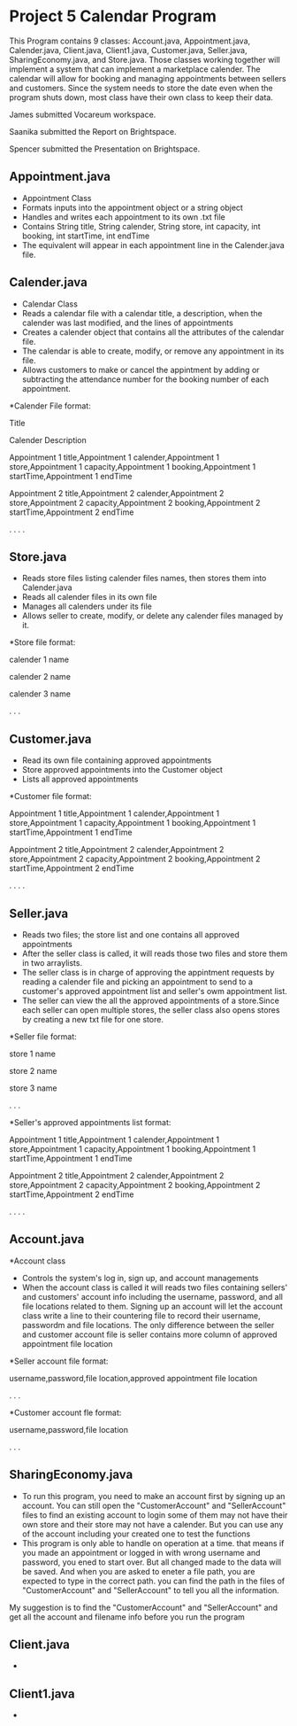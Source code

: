 # Project 5 Calendar Program
This Program contains 9 classes: Account.java, Appointment.java, Calender.java, Client.java, Client1.java, Customer.java, Seller.java, SharingEconomy.java, and Store.java. Those classes working together will implement a system that can implement a marketplace calender. The calendar will allow for booking and managing appointments between sellers and customers. Since the system needs to store the date even when the program shuts down, most class have their own class to keep their data. 

James submitted Vocareum workspace.

Saanika submitted the Report on Brightspace.

Spencer submitted the Presentation on Brightspace.


## Appointment.java
- Appointment Class
- Formats inputs into the appointment object or a string object
- Handles and writes each appointment to its own .txt file
- Contains String title, String calender, String store, int capacity, int booking, int startTime, int endTime
- The equivalent will appear in each appointment line in the Calender.java file.


## Calender.java
- Calendar Class
- Reads a calendar file with a calendar title, a description, when the calender was last modified, and the lines of appointments
- Creates a calender object that contains all the attributes of the calendar file. 
- The calendar is able to create, modify, or remove any appointment in its file.
- Allows customers to make or cancel the appintment by adding or subtracting the attendance number for the booking number of each appointment.

*Calender File format:

Title

Calender Description

Appointment 1 title,Appointment 1 calender,Appointment 1 store,Appointment 1 capacity,Appointment 1 booking,Appointment 1 startTime,Appointment 1 endTime

Appointment 2 title,Appointment 2 calender,Appointment 2 store,Appointment 2 capacity,Appointment 2 booking,Appointment 2 startTime,Appointment 2 endTime

.
.
.
.


## Store.java
- Reads store files listing calender files names, then stores them into Calender.java
- Reads all calender files in its own file
- Manages all calenders under its file
- Allows seller to create, modify, or delete any calender files managed by it.

*Store file format:

calender 1 name

calender 2 name

calender 3 name

.
.
.

## Customer.java
- Read its own file containing approved appointments
- Store approved appointments into the Customer object
- Lists all approved appointments

*Customer file format:

Appointment 1 title,Appointment 1 calender,Appointment 1 store,Appointment 1 capacity,Appointment 1 booking,Appointment 1 startTime,Appointment 1 endTime

Appointment 2 title,Appointment 2 calender,Appointment 2 store,Appointment 2 capacity,Appointment 2 booking,Appointment 2 startTime,Appointment 2 endTime

.
.
.
.


## Seller.java
- Reads two files; the store list and one contains all approved appointments
- After the seller class is called, it will reads those two files
and store them in two arraylists.
- The seller class is in charge of approving the appintment requests by reading a calender file and picking an appointment to send to
a customer's approved appointment list and seller's owm appointment list. 
- The seller can view the all the approved appointments of a store.Since each seller can open multiple stores, the seller class also opens stores by creating a new txt file for one store.

*Seller file format:

store 1 name

store 2 name

store 3 name

.
.
.

*Seller's approved appointments list format:

Appointment 1 title,Appointment 1 calender,Appointment 1 store,Appointment 1 capacity,Appointment 1 booking,Appointment 1 startTime,Appointment 1 endTime

Appointment 2 title,Appointment 2 calender,Appointment 2 store,Appointment 2 capacity,Appointment 2 booking,Appointment 2 startTime,Appointment 2 endTime

.
.
.
.


## Account.java
*Account class
- Controls the system's log in, sign up, and account managements
- When the account class is called it will reads two files containing sellers' and customers'
account info including the username, password, and all file locations related to them. Signing up an account will let the account class write a line to their countering
file to record their username, passwordm and file locations. The only difference between the seller and customer account file is seller contains more column of approved
appointment file location

*Seller account file format:

username,password,file location,approved appointment file location

.
.
.


*Customer account fle format:

username,password,file location

.
.
.


## SharingEconomy.java 
- To run this program, you need to make an account first by signing up an account. You can still open the "CustomerAccount" and "SellerAccount" files to find an existing account
to login some of them may not have their own store and their store may not have a calender. But you can use any of the account including your created one to test the functions
- This program is only able to handle on operation at a time. that means if you made an appointment or logged in with wrong username and password, you ened to start over. But all
changed made to the data will be saved. And when you are asked to eneter a file path, you are expected to type in the correct path. you can find the path in the files
of "CustomerAccount" and "SellerAccount" to tell you all the information.

My suggestion is to find the "CustomerAccount" and "SellerAccount" and get all the account and filename info before you run the program

## Client.java 
- 

## Client1.java
- 
